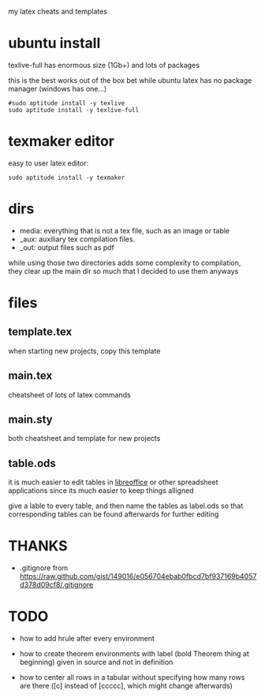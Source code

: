 my latex cheats and templates

# ubuntu install

texlive-full has enormous size (1Gb+) and lots of packages

this is the best works out of the box bet
while ubuntu latex has no package manager (windows has one...)

    #sudo aptitude install -y texlive
    sudo aptitude install -y texlive-full

# texmaker editor

easy to user latex editor:
    
    sudo aptitude install -y texmaker

# dirs

* media: everything that is not a tex file, such as an image or table
* _aux: auxiliary tex compilation files.
* _out: output files such as pdf

while using those two directories adds some complexity to compilation,
they clear up the main dir so much that I decided to use them anyways

# files

## template.tex

when starting new projects, copy this template

## main.tex

cheatsheet of lots of latex commands

## main.sty

both cheatsheet and template for new projects

## table.ods

it is much easier to edit tables in [libreoffice](http://www.libreoffice.org/features/calc/)
or other spreadsheet applications since its much easier to keep things alligned

give a lable to every table, and then name the tables as label.ods so that 
corresponding tables can be found afterwards for further editing

# THANKS

* .gitignore from https://raw.github.com/gist/149016/e056704ebab0fbcd7bf937169b4057d378d09cf8/.gitignore

# TODO

* how to add hrule after every environment

* how to create theorem environments with label (bold Theorem thing at beginning)
    given in source and not in definition

* how to center all rows in a tabular without specifying how many rows are there
    ([c] instead of [ccccc], which might change afterwards)
